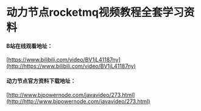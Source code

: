 # 动力节点rocketmq视频教程全套学习资料

#### B站在线观看地址：
[https://www.bilibili.com/video/BV1jL41187ny](http://https://www.bilibili.com/video/BV1jL41187ny)

#### 动力节点官方资料下载地址：
[http://www.bjpowernode.com/javavideo/273.html](http://http://www.bjpowernode.com/javavideo/273.html)


